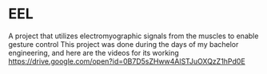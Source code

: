 # EEL
A project that utilizes electromyographic signals from the muscles to enable gesture control
This project was done during the days of my bachelor engineering, and here are the videos for its working
https://drive.google.com/open?id=0B7D5sZHww4AlSTJuOXQzZ1hPd0E
